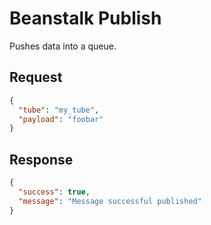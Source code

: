 
# Beanstalk Publish

Pushes data into a queue.

## Request

```json
{
  "tube": "my_tube",
  "payload": "foobar"
}
```

## Response

```json
{
  "success": true,
  "message": "Message successful published"
}
```
